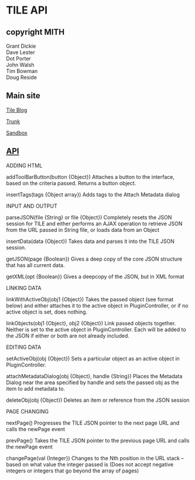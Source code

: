 TILE API
========

copyright MITH
--------------

Grant Dickie  
Dave Lester  
Dot Porter  
John Walsh  
Tim Bowman  
Doug Reside  

Main site
----
[Tile Blog](http://mith.umd.edu/tile)  

[Trunk](http://mith.umd.edu/tile/trunk)  

[Sandbox](http://mith.umd.edu/tile/sandbox)  


[API](http://mith.umd.edu/tile/documentation/tile-api/)
----

ADDING HTML

addToolBarButton(button {Object})
Attaches a button to the interface, based on the criteria passed. Returns a button object.

insertTags(tags {Object array})
Adds tags to the Attach Metadata dialog

INPUT AND OUTPUT

parseJSON(file {String} or file {Object})
Completely resets the JSON session for TILE and either performs an AJAX operation to retrieve JSON from the URL passed in String file, or loads data from an Object

insertData(data {Object})
Takes data and parses it into the TILE JSON session.

getJSON(page {Boolean})
Gives a deep copy of the core JSON structure that has all current data.

getXML(opt {Boolean})
Gives a deepcopy of the JSON, but in XML format

LINKING DATA

linkWithActiveObj(obj1 {Object})
Takes the passed object (see format below) and either attaches it to the active object in PluginController, or if no active object is set, does nothing.

linkObjects(obj1 {Object}, obj2 {Object})
Link passed objects together. Neither is set to the active object in PluginController. Each will be added to the JSON if either or both are not already included.

EDITING DATA

setActiveObj(obj {Object})
Sets a particular object as an active object in PluginController.

attachMetadataDialog(obj {Object}, handle {String})
Places the Metadata Dialog near the area specified by handle and sets the passed obj as the item to add metadata to.

deleteObj(obj {Object})
Deletes an item or reference from the JSON session

PAGE CHANGING

nextPage()
Progresses the TILE JSON pointer to the next page URL and calls the newPage event

prevPage()
Takes the TILE JSON pointer to the previous page URL and calls the newPage event

changePage(val {Integer})
Changes to the Nth position in the URL stack – based on what value the integer passed is (Does not accept negative integers or integers that go beyond the array of pages)

